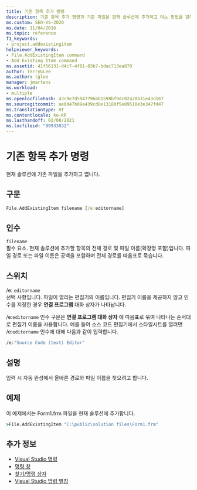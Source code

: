 ```yaml
---
title: 기존 항목 추가 명령
description: 기존 항목 추가 명령과 기존 파일을 현재 솔루션에 추가하고 여는 방법을 알아봅니다.
ms.custom: SEO-VS-2020
ms.date: 11/04/2016
ms.topic: reference
f1_keywords:
- project.addexistingitem
helpviewer_keywords:
- File.AddExistingItem command
- Add Existing Item command
ms.assetid: 41f56131-d4c7-4f81-83b7-bdac713ea870
author: TerryGLee
ms.author: tglee
manager: jmartens
ms.workload:
- multiple
ms.openlocfilehash: 43c9e7d5947796bb1598bf9dc02420b31e43d167
ms.sourcegitcommit: ae6d47b09a439cd0e13180f5e89510e3e347fd47
ms.translationtype: HT
ms.contentlocale: ko-KR
ms.lasthandoff: 02/08/2021
ms.locfileid: "99933832"
---
```

# <a name="add-existing-item-command"></a>기존 항목 추가 명령
현재 솔루션에 기존 파일을 추가하고 엽니다.

## <a name="syntax"></a>구문

```cmd
File.AddExistingItem filename [/e:editorname]
```

## <a name="arguments"></a>인수
`filename`\
필수 요소. 현재 솔루션에 추가할 항목의 전체 경로 및 파일 이름(확장명 포함)입니다. 파일 경로 또는 파일 이름은 공백을 포함하며 전체 경로를 따옴표로 묶습니다.

## <a name="switches"></a>스위치
/e: `editorname`\
선택 사항입니다. 파일이 열리는 편집기의 이름입니다. 편집기 이름을 제공하지 않고 인수를 지정한 경우 **연결 프로그램** 대화 상자가 나타납니다.

/e:`editorname` 인수 구문은 **연결 프로그램 대화 상자** 에 따옴표로 묶여 나타나는 순서대로 편집기 이름을 사용합니다. 예를 들어 소스 코드 편집기에서 스타일시트를 열려면 /e:`editorname` 인수에 대해 다음과 같이 입력합니다.

```cmd
/e:"Source Code (text) Editor"
```

## <a name="remarks"></a>설명
입력 시 자동 완성에서 올바른 경로와 파일 이름을 찾으려고 합니다.

## <a name="example"></a>예제
이 예제에서는 Form1.frm 파일을 현재 솔루션에 추가합니다.

```cmd
>File.AddExistingItem "C:\public\solution files\Form1.frm"
```

## <a name="see-also"></a>추가 정보

- [Visual Studio 명령](../../ide/reference/visual-studio-commands.md)
- [명령 창](../../ide/reference/command-window.md)
- [찾기/명령 상자](../../ide/find-command-box.md)
- [Visual Studio 명령 별칭](../../ide/reference/visual-studio-command-aliases.md)
